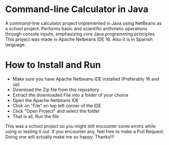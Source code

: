 # Command-line Calculator in Java
A command-line calculator project implemented in Java using NetBeans as a school project. Performs basic and scientific arithmetic operations through console inputs, emphasizing core Java programming principles.
This project was made in Apache Netbeans IDE 16. Also it is in Spanish language.

# How to Install and Run
* Make sure you have Apache Netbeans IDE installed (Preferably 16 and up)
* Download the Zip file from this repository
* Extract the downloaded File into a folder of your choice
* Open the Apache Netbeans IDE
* Click on "File" on top left corner of the IDE
* Click "Open Project" and select the folder
* That is all, Run the file

This was a school project so you might still encounter some errors while using or testing it out. If you encounter any, feel free to make a Pull Request. Doing one will actually make me so happy. Thanks!!!
